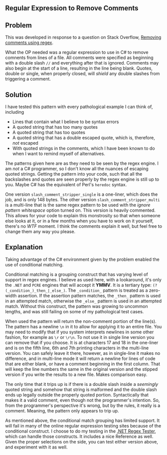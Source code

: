 Regular Expression to Remove Comments
---

## Problem

This was developed in response to a question on Stack Overflow, [Removing comments using regex](https://stackoverflow.com/q/42287216/7412956).

What the OP needed was a regular expression to use in C# to remove comnents from lines of a file. All comments were specified as beginning with a double slash `//` and everything after that is ignored. Comments may also begin at the start of a line, resulting in the line being blank. Quotes, double or single, when properly closed, will _shield_ any double slashes from triggering a comment.

## Solution

I have tested this pattern with every pathological example I can think of, including

- Lines that contain what I believe to be syntax errors
- A quoted string that has too many quotes
- A quoted string that has too quotes
- A quoted string that has a double escaped quote, which is, therefore, _not_ escaped
- With quoted strings in the comments, which I have been known to do when I want to remind myself of alternatives.

The patterns given here are as they need to be seen by the regex engine. I am _not_ a C# programmer, so I don't know all the nuances of escaping quoted strings. Getting the pattern into your code, such that all the backslashes and quotes are seen properly by the regex engine is still up to you. Maybe C# has the equivalent of Perl's `heredoc` syntax.

One version `slash_comment_stripper_single` is a one-liner, which does the job, and is only 148 bytes. The other version `slash_comment_stripper_multi` is a multi-line that is the same regex pattern to be used with the _ignore pattern whitespace_ option turned on. This version is heavily commented. This allows for your code to explain this monstrosity so that when someone else looks at it, or in a few months when you have to work on it yourself, there's no _WTF_ moment. I think the comments explain it well, but feel free to change them any way you please.

## Explanation

Taking advantage of the C# environment given by the problem enabled the use of conditional matching.

Conditional matching is a grouping construct that has varying level of support in regex engines. I believe as used here, with a lookaround, it's only the `.NET` and `PCRE` engines that will accept it **YMMV**. It is a tertiary type: `(?(_condition_)_then_|_else_)`. The `_condition_` pattern is treated as a zero-width assertion. If the assertion pattern matches, the `_then_` pattern is used in an attempted match, otherwise the `_else_` pattern is used in an attempted match. Without this construct, the pattern was growing to uncommon lengths, and was still failing on some of my pathological test cases.

When used the pattern will return the non-comment portion of the line(s). The pattern has a newline `\n` in it to allow for applying it to an entire file. You may need to modify that if you system interprets newlines in some other fashion, for example as `\r` or `\r\n`. To not use it in single line version you can remove that if you choose. It is at characters 17 and 18 in the one-liner and is on the fifth line, 6th and 7th printing characters in the multi-line version. You can safely leave it there, however, as in single-line it makes no difference, and in multi-line mode it will return a newline for lines of code that are either blank, or have a comment beginning in the first column. That will keep the line numbers the same in the original version and the stipped version if you write the results to a new file. Makes comparison easy.

The only time that it trips up is if there is a double slash inside a _seemingly_ quoted string and somehow that string is malformed and the double slash ends up legally outside the properly quoted portion. Syntactically that makes it a valid comment, even though not the programmer's intention. So, from the programmer's perspective it's wrong, but by the rules, it really is a comment. Meaning, the pattern only appears to trip up.

As mentioned above, the conditional match grouping has limited support. It will fail in many of the online regular expression testing sites because of the conditional construct.  I choose to do my testing in the [.NET Regex Tester](http://regexstorm.net/tester), which can handle those constructs. It includes a nice Reference as well. Given the proper selections on the side, you can test either version above, and experiment with it as well. 

